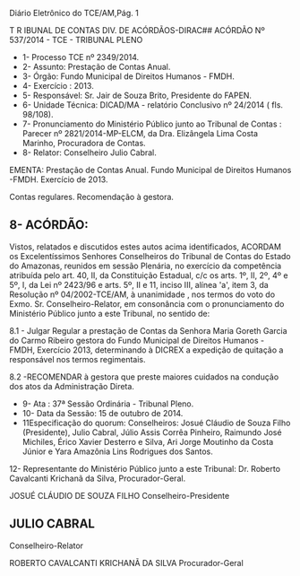 Diário Eletrônico do TCE/AM,Pág. 1

T R IBUNAL DE CONTAS DIV. DE ACÓRDÃOS-DIRAC## ACÓRDÃO Nº 537/2014 - TCE - TRIBUNAL PLENO

- 1- Processo TCE nº 2349/2014.
- 2- Assunto: Prestação de Contas Anual.
- 3- Órgão: Fundo Municipal de Direitos Humanos - FMDH.
- 4- Exercício : 2013.
- 5- Responsável: Sr. Jair de Souza Brito, Presidente do FAPEN.
- 6- Unidade Técnica: DICAD/MA - relatório Conclusivo nº 24/2014 ( fls. 98/108).
- 7-  Pronunciamento  do  Ministério  Público  junto  ao  Tribunal  de  Contas :  Parecer  nº 2821/2014-MP-ELCM, da Dra. Elizângela Lima Costa Marinho, Procuradora de Contas.
- 8- Relator: Conselheiro Julio Cabral.

EMENTA: Prestação  de  Contas  Anual.  Fundo Municipal de Direitos Humanos -FMDH. Exercício de 2013.

Contas regulares. Recomendação à gestora.

## 8- ACÓRDÃO:

Vistos, relatados e discutidos estes autos acima identificados,  ACORDAM os Excelentíssimos  Senhores  Conselheiros do Tribunal de Contas do Estado do Amazonas, reunidos em sessão Plenária, no exercício da competência atribuída pelo  art. 40, II, da Constituição Estadual, c/c os arts. 1º, II, 2º, 4º e 5º, I, da Lei nº 2423/96 e arts. 5º, II  e  11,  inciso  III,  alínea  'a',  item  3,  da  Resolução  nº  04/2002-TCE/AM, à unanimidade , nos  termos  do  voto  do  Exmo.  Sr.  Conselheiro-Relator, em consonância com  o pronunciamento do Ministério Público junto a este Tribunal, no sentido de:

8.1  -  Julgar Regular a  prestação de Contas da Senhora  Maria  Goreth Garcia  do  Carmo  Ribeiro  gestora  do  Fundo  Municipal  de  Direitos  Humanos  -  FMDH, Exercício  2013,  determinando  à  DICREX  a  expedição  de  quitação  a  responsável  nos termos regimentais.

8.2 -RECOMENDAR à gestora que preste maiores cuidados na condução dos atos da Administração Direta.

- 9- Ata : 37ª Sessão Ordinária - Tribunal Pleno.
- 10- Data da Sessão: 15 de outubro de 2014.
- 11Especificação do quorum: Conselheiros: Josué Cláudio de Souza Filho (Presidente), Julio Cabral, Júlio Assis Corrêa Pinheiro, Raimundo José Michiles, Érico Xavier Desterro e Silva, Ari Jorge Moutinho da Costa Júnior e Yara Amazônia Lins Rodrigues dos Santos.

12- Representante do Ministério Público junto a este Tribunal: Dr. Roberto Cavalcanti Krichanã da Silva, Procurador-Geral.

JOSUÉ CLÁUDIO DE SOUZA FILHO Conselheiro-Presidente

## JULIO CABRAL

Conselheiro-Relator

ROBERTO CAVALCANTI KRICHANÃ DA SILVA Procurador-Geral